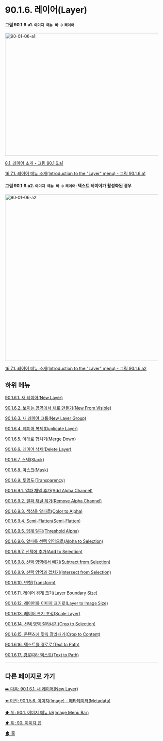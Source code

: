 # 90.1.6. 레이어(Layer)

<a id="90-01-06-a1"></a>

#### 그림 90.1.6.a1. `이미지 메뉴 바` → `레이어` 
<img width="849" height="404" alt="90-01-06-a1" src="https://github.com/user-attachments/assets/8f389cf0-3908-4797-9fcb-1f6673119e5a" />

[8.1. 레이어 소개 - 그림 90.1.6.a1](./08-01-00-introduction-to-layers.md#90-01-06-a1)

[16.7.1. 레이어 메뉴 소개(Introduction to the "Layer" menu) - 그림 90.1.6.a1](./16-07-01-introduction-to-the-layer-menu.md#90-01-06-a1)

<a id="90-01-06-a2"></a>

#### 그림 90.1.6.a2. `이미지 메뉴 바` → `레이어`: 텍스트 레이어가 활성화된 경우
<img width="977" height="549" alt="90-01-06-a2" src="https://github.com/user-attachments/assets/5dc5e94e-d2a2-4a7e-82e2-680621d850d8" />

[16.7.1. 레이어 메뉴 소개(Introduction to the "Layer" menu) - 그림 90.1.6.a2](./16-07-01-introduction-to-the-layer-menu.md#90-01-06-a2)

## 하위 메뉴

[90.1.6.1. 새 레이어(New Layer)](./90-01-06-01-new_layer.md)

[90.1.6.2. 보이는 영역에서 새로 만들기(New From Visible)](./90-01-06-02-new_from_visible.md)

[90.1.6.3. 새 레이어 그룹(New Layer Group)](./90-01-06-03-new_layer_group.md)

[90.1.6.4. 레이어 복제(Duplicate Layer)](./90-01-06-04-duplicate_layer.md)

[90.1.6.5. 아래로 합치기(Merge Down)](./90-01-06-05-merge_down.md)

[90.1.6.6. 레이어 삭제(Delete Layer)](./90-01-06-06-delete_layer.md)

[90.1.6.7. 스택(Stack)](./90-01-06-07-stack.md)

[90.1.6.8. 마스크(Mask)](./90-01-06-08-mask.md)

[90.1.6.9. 투명도(Transparency)](./90-01-06-09-00-transparency.md)

[90.1.6.9.1. 알파 채널 추가(Add Alpha Channel)](./90-01-06-09-01-add_alpha_channel.md)

[90.1.6.9.2. 알파 채널 제거(Remove Alpha Channel)](./90-01-06-09-02-remove_alpha_channel.md)

[90.1.6.9.3. 색상을 알파로(Color to Alpha)](./90-01-06-09-03-color_to_alpha.md)

[90.1.6.9.4. Semi-Flatten(Semi-Flatten)](./90-01-06-09-04-semi_flatten.md)

[90.1.6.9.5. 임계 알파(Threshold Alpha)](./90-01-06-09-05-threshold_alpha.md)

[90.1.6.9.6. 알파를 선택 영역으로(Alpha to Selection)](./90-01-06-09-06-alpha_to_selection.md)

[90.1.6.9.7. 선택에 추가(Add to Selection)](./90-01-06-09-07-add_to_selection.md)

[90.1.6.9.8. 선택 영역에서 빼기(Subtract from Selection)](./90-01-06-09-08-subtract_from_selection.md)

[90.1.6.9.9. 선택 영역과 겹치기(Intersect from Selection)](./90-01-06-09-09-intersect_from_selection.md)

[90.1.6.10. 변형(Transform)](./90-01-06-10-transform.md)

[90.1.6.11. 레이어 경계 크기(Layer Boundary Size)](./90-01-06-11-layer_boundary_size.md)

[90.1.6.12. 레이어를 이미지 크기로(Layer to Image Size)](./90-01-06-12-layer_to_image_size.md)

[90.1.6.13. 레이어 크기 조정(Scale Layer)](./90-01-06-13-scale_layer.md)

[90.1.6.14. 선택 영역 잘라내기(Crop to Selection)](./90-01-06-14-crop_to_selection.md)

[90.1.6.15. 콘텐츠에 맞춰 잘라내기(Crop to Content)](./90-01-06-15-crop_to_content.md)

[90.1.6.16. 텍스트를 경로로(Text to Path)](./90-01-06-16-text_to_path.md)

[90.1.6.17. 경로따라 텍스트(Text to Path)](./90-01-06-17-text_along_path.md)

***

## 다른 페이지로 가기

[➡️ 다음: 90.1.6.1. 새 레이어(New Layer)](./90-01-06-01-new_layer.md)

[⬅️ 이전: 90.1.5.6. 이미지(Image) - 메타데이터(Metadata)](./90-01-05-21-metadata.md)

[⬆️ 위: 90.1. 이미지 메뉴 바(Image Menu Bar)](./90-01-00-image-menu-bar.md)

[⬆️ 위: 90. 이미지 맵](./90-00-image-map.md)

[🏠 홈](./00-home.md)